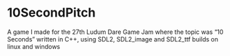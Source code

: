 # 10SecondPitch
A game I made for the 27th Ludum Dare Game Jam where the topic was “10 Seconds”
written in C++, using SDL2, SDL2_image and SDL2_ttf builds on linux and windows
